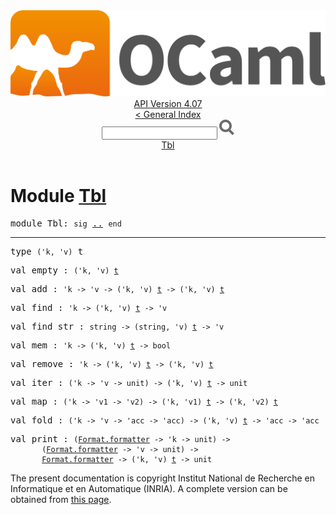<!-- ((! set title API !)) ((! set documentation !)) ((! set api !)) ((! set nobreadcrumb !)) -->
<div class="api"><header><nav class="toc brand"><a class="brand" href="https://ocaml.org/"><img src="colour-logo-gray.svg" class="svg" alt="OCaml"></a></nav><nav class="toc"><div class="toc_version"><a href="/docs" id="version-select">API Version 4.07</a></div><a href="index.html">&lt; General Index</a><div class="api_search"><input type="text" name="apisearch" id="api_search" oninput="mySearch(false);" onkeypress="this.oninput();" onclick="this.oninput();" onpaste="this.oninput();">
<img src="search_icon.svg" alt="Search" class="svg" onclick="mySearch(false)"></div>
<div id="search_results"></div><div class="toc_title"><a href="#top">Tbl</a></div><ul></ul></nav></header>

<h1>Module <a href="type_Tbl.html">Tbl</a></h1>

<pre><span id="MODULETbl"><span class="keyword">module</span> Tbl</span>: <code class="code"><span class="keyword">sig</span></code> <a href="Tbl.html">..</a> <code class="code"><span class="keyword">end</span></code></pre><hr width="100%">

<pre><span id="TYPEt"><span class="keyword">type</span> <code class="type">('k, 'v)</code> t</span> </pre>


<pre><span id="VALempty"><span class="keyword">val</span> empty</span> : <code class="type">('k, 'v) <a href="Tbl.html#TYPEt">t</a></code></pre>
<pre><span id="VALadd"><span class="keyword">val</span> add</span> : <code class="type">'k -&gt; 'v -&gt; ('k, 'v) <a href="Tbl.html#TYPEt">t</a> -&gt; ('k, 'v) <a href="Tbl.html#TYPEt">t</a></code></pre>
<pre><span id="VALfind"><span class="keyword">val</span> find</span> : <code class="type">'k -&gt; ('k, 'v) <a href="Tbl.html#TYPEt">t</a> -&gt; 'v</code></pre>
<pre><span id="VALfind_str"><span class="keyword">val</span> find_str</span> : <code class="type">string -&gt; (string, 'v) <a href="Tbl.html#TYPEt">t</a> -&gt; 'v</code></pre>
<pre><span id="VALmem"><span class="keyword">val</span> mem</span> : <code class="type">'k -&gt; ('k, 'v) <a href="Tbl.html#TYPEt">t</a> -&gt; bool</code></pre>
<pre><span id="VALremove"><span class="keyword">val</span> remove</span> : <code class="type">'k -&gt; ('k, 'v) <a href="Tbl.html#TYPEt">t</a> -&gt; ('k, 'v) <a href="Tbl.html#TYPEt">t</a></code></pre>
<pre><span id="VALiter"><span class="keyword">val</span> iter</span> : <code class="type">('k -&gt; 'v -&gt; unit) -&gt; ('k, 'v) <a href="Tbl.html#TYPEt">t</a> -&gt; unit</code></pre>
<pre><span id="VALmap"><span class="keyword">val</span> map</span> : <code class="type">('k -&gt; 'v1 -&gt; 'v2) -&gt; ('k, 'v1) <a href="Tbl.html#TYPEt">t</a> -&gt; ('k, 'v2) <a href="Tbl.html#TYPEt">t</a></code></pre>
<pre><span id="VALfold"><span class="keyword">val</span> fold</span> : <code class="type">('k -&gt; 'v -&gt; 'acc -&gt; 'acc) -&gt; ('k, 'v) <a href="Tbl.html#TYPEt">t</a> -&gt; 'acc -&gt; 'acc</code></pre>
<pre><span id="VALprint"><span class="keyword">val</span> print</span> : <code class="type">(<a href="Format.html#TYPEformatter">Format.formatter</a> -&gt; 'k -&gt; unit) -&gt;<br>       (<a href="Format.html#TYPEformatter">Format.formatter</a> -&gt; 'v -&gt; unit) -&gt;<br>       <a href="Format.html#TYPEformatter">Format.formatter</a> -&gt; ('k, 'v) <a href="Tbl.html#TYPEt">t</a> -&gt; unit</code></pre>
<div class="copyright">The present documentation is copyright Institut National de Recherche en Informatique et en Automatique (INRIA). A complete version can be obtained from <a href="http://caml.inria.fr/pub/docs/manual-ocaml/">this page</a>.</div></div>